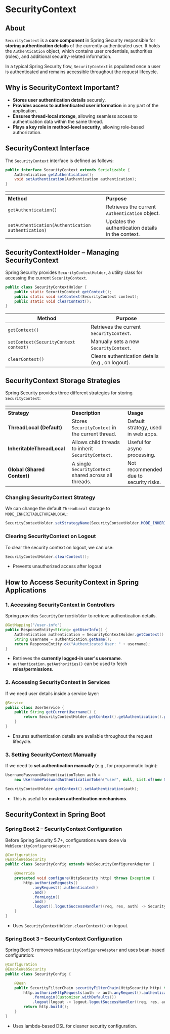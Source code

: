 # SecurityContext

## About

`SecurityContext` is a **core component** in Spring Security responsible for **storing authentication details** of the currently authenticated user. It holds the `Authentication` object, which contains user credentials, authorities (roles), and additional security-related information.

In a typical Spring Security flow, `SecurityContext` is populated once a user is authenticated and remains accessible throughout the request lifecycle.

## Why is SecurityContext Important?

* **Stores user authentication details** securely.
* **Provides access to authenticated user information** in any part of the application.
* **Ensures thread-local storage**, allowing seamless access to authentication data within the same thread.
* **Plays a key role in method-level security**, allowing role-based authorization.

## **SecurityContext Interface**

The `SecurityContext` interface is defined as follows:

```java
public interface SecurityContext extends Serializable {
    Authentication getAuthentication();
    void setAuthentication(Authentication authentication);
}
```

<table data-header-hidden data-full-width="true"><thead><tr><th></th><th></th></tr></thead><tbody><tr><td><strong>Method</strong></td><td><strong>Purpose</strong></td></tr><tr><td><code>getAuthentication()</code></td><td>Retrieves the current <code>Authentication</code> object.</td></tr><tr><td><code>setAuthentication(Authentication authentication)</code></td><td>Updates the authentication details in the context.</td></tr></tbody></table>

## **SecurityContextHolder – Managing SecurityContext**

Spring Security provides `SecurityContextHolder`, a utility class for accessing the current `SecurityContext`.

```java
public class SecurityContextHolder {
    public static SecurityContext getContext();
    public static void setContext(SecurityContext context);
    public static void clearContext();
}
```

| **Method**                            | **Purpose**                                      |
| ------------------------------------- | ------------------------------------------------ |
| `getContext()`                        | Retrieves the current `SecurityContext`.         |
| `setContext(SecurityContext context)` | Manually sets a new `SecurityContext`.           |
| `clearContext()`                      | Clears authentication details (e.g., on logout). |

## **SecurityContext Storage Strategies**

Spring Security provides three different strategies for storing `SecurityContext`:

<table data-header-hidden data-full-width="true"><thead><tr><th width="226"></th><th width="391"></th><th></th></tr></thead><tbody><tr><td><strong>Strategy</strong></td><td><strong>Description</strong></td><td><strong>Usage</strong></td></tr><tr><td><strong>ThreadLocal (Default)</strong></td><td>Stores <code>SecurityContext</code> in the current thread.</td><td>Default strategy, used in web apps.</td></tr><tr><td><strong>InheritableThreadLocal</strong></td><td>Allows child threads to inherit <code>SecurityContext</code>.</td><td>Useful for async processing.</td></tr><tr><td><strong>Global (Shared Context)</strong></td><td>A single <code>SecurityContext</code> shared across all threads.</td><td>Not recommended due to security risks.</td></tr></tbody></table>

### **Changing SecurityContext Strategy**

We can change the default `ThreadLocal` storage to `MODE_INHERITABLETHREADLOCAL`:

```java
SecurityContextHolder.setStrategyName(SecurityContextHolder.MODE_INHERITABLETHREADLOCAL);
```

### Clearing SecurityContext on Logout

To clear the security context on logout, we can use:

```java
SecurityContextHolder.clearContext();
```

* Prevents unauthorized access after logout

## **How to Access SecurityContext in Spring Applications**

### **1. Accessing SecurityContext in Controllers**

Spring provides `SecurityContextHolder` to retrieve authentication details.

```java
@GetMapping("/user-info")
public ResponseEntity<String> getUserInfo() {
    Authentication authentication = SecurityContextHolder.getContext().getAuthentication();
    String username = authentication.getName();
    return ResponseEntity.ok("Authenticated User: " + username);
}
```

* Retrieves the **currently logged-in user's username**.
* `authentication.getAuthorities()` can be used to fetch **roles/permissions**.

### **2. Accessing SecurityContext in Services**

If we need user details inside a service layer:

```java
@Service
public class UserService {
    public String getCurrentUsername() {
        return SecurityContextHolder.getContext().getAuthentication().getName();
    }
}
```

* Ensures authentication details are available throughout the request lifecycle.

### **3. Setting SecurityContext Manually**

If we need to **set authentication manually** (e.g., for programmatic login):

```java
UsernamePasswordAuthenticationToken auth =
    new UsernamePasswordAuthenticationToken("user", null, List.of(new SimpleGrantedAuthority("ROLE_USER")));

SecurityContextHolder.getContext().setAuthentication(auth);
```

* This is useful for **custom authentication mechanisms**.

## **SecurityContext in Spring Boot**

### **Spring Boot 2 – SecurityContext Configuration**

Before Spring Security 5.7+, configurations were done via `WebSecurityConfigurerAdapter`:

```java
@Configuration
@EnableWebSecurity
public class SecurityConfig extends WebSecurityConfigurerAdapter {

    @Override
    protected void configure(HttpSecurity http) throws Exception {
        http.authorizeRequests()
            .anyRequest().authenticated()
            .and()
            .formLogin()
            .and()
            .logout().logoutSuccessHandler((req, res, auth) -> SecurityContextHolder.clearContext());
    }
}
```

* Uses `SecurityContextHolder.clearContext()` on logout.

### **Spring Boot 3 – SecurityContext Configuration**

Spring Boot 3 removes `WebSecurityConfigurerAdapter` and uses bean-based configuration:

```java
@Configuration
@EnableWebSecurity
public class SecurityConfig {

    @Bean
    public SecurityFilterChain securityFilterChain(HttpSecurity http) throws Exception {
        http.authorizeHttpRequests(auth -> auth.anyRequest().authenticated())
            .formLogin(Customizer.withDefaults())
            .logout(logout -> logout.logoutSuccessHandler((req, res, auth) -> SecurityContextHolder.clearContext()));
        return http.build();
    }
}
```

* Uses lambda-based DSL for cleaner security configuration.
